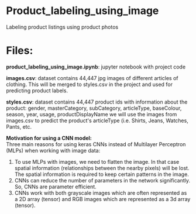 # Product_labeling_using_image
Labeling product listings using product photos

# Files:
**product_labeling_using_image.ipynb**: jupyter notebook with project code

**images.csv**: dataset contains 44,447 jpg images of different articles of clothing. This will be merged to styles.csv in the project and used for predicting product labels.

**styles.csv**: dataset contains 44,447 product ids with information about the product: gender, masterCategory, subCategory, articleType, baseColour, season, year, usage, productDisplayName
we will use the images from images.csv to predict the product's articleType (i.e. Shirts, Jeans, Watches, Pants, etc.




**Motivation for using a CNN model:** <br/>
Three main reasons for using keras CNNs instead of Multilayer Perceptron (MLPs) when working with image data: <br/>

1. To use MLPs with images, we need to flatten the image. In that case spatial information (relationships between the nearby pixels) will be lost. The spatial information is required to keep certain patterns in the image. <br/>
2. CNNs can reduce the number of parameters in the network significantly. So, CNNs are parameter efficient.<br/>
3. CNNs work with both grayscale images which are often represented as a 2D array (tensor) and RGB images which are represented as a 3d array (tensor).


